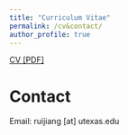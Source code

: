 ```yaml
---
title: "Curriculum Vitae"
permalink: /cv&contact/
author_profile: true
---
```


[CV [PDF]](https://ruijiang81.github.io/CV_ruijiang.pdf)

# Contact
Email: ruijiang [at] utexas.edu
